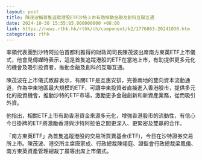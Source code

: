 ```yaml
---
layout: post
title: 陳茂波稱首隻追蹤港股ETF沙特上市有助推動金融及創科互聯互通
date: 2024-10-30 15:55:05.000000000 +08:00
link: https://news.rthk.hk/rthk/ch/component/k2/1776863-20241030.htm
categories: rthk
---
```


率領代表團到沙特阿拉伯首都利雅得的財政司司長陳茂波出席南方東英ETF上市儀式，他會見傳媒時表示，這是首隻追蹤港股的ETF在當地上市，有助提供更多元化的機會及吸引投資者，推動金融及創科的互聯互通。

陳茂波在上市儀式致辭表示，有關ETF是互惠安排，完善兩地的雙向資本流動通道，作為中東地區最大規模的ETF，可讓中東投資者直接進入香港股市，提供多元化的投資機會，推動沙特的ETF市場，激勵更多金融創新和新資產業務，從而吸引外資。

他指出，相關ETF上市有助香港資金來源多元化，增強香港股市的流動性，有信心今日掛牌的ETF將激勵香港與沙特阿拉伯之間更深入、更緊密及雙贏的合作。

「南方東英ETF」為首隻追蹤港股的交易所買賣基金(ETF)，今日在沙特證券交易所上市。陳茂波、港交所主席唐家成、行政總裁陳翊庭、證監會行政總裁梁鳳儀、南方東英資產管理總裁丁晨等出席上市儀式。
